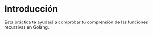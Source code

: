 # Introducción

Esta práctica te ayudará a comprobar tu comprensión de las funciones recursivas en Golang.
